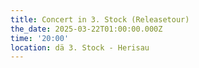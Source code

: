 ```yaml
---
title: Concert in 3. Stock (Releasetour)
the_date: 2025-03-22T01:00:00.000Z
time: '20:00'
location: dä 3. Stock - Herisau
---
```


